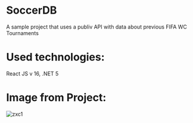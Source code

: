 # SoccerDB
  A sample project that uses a publiv API with data about previous FIFA WC Tournaments
  
# Used technologies: 
  React JS v 16, .NET 5

# Image from Project:
![zxc1](https://user-images.githubusercontent.com/56757318/169691591-e37f9ee0-69b3-4388-be78-acca7ecb66d9.jpg)

